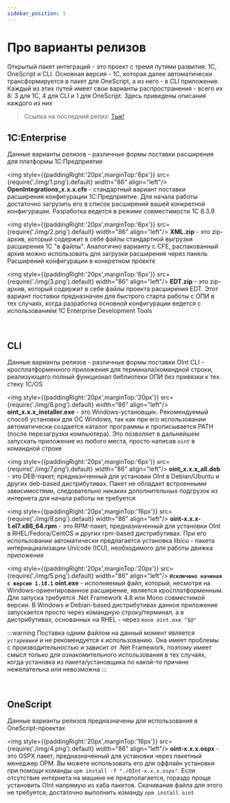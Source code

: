 ```yaml
---
sidebar_position: 1
---
```


# Про варианты релизов

Открытый пакет интеграций - это проект с тремя путями развития: 1С, OneScript и CLI. Основная версия - 1С, которая далее автоматически трансформируется в пакет для OneScript, а из него - в CLI приложение. Каждый из этих путей имеет свои варианты распространения - всего их 8: 3 для 1С, 4 для CLI и 1 для OneScript. Здесь приведены описания каждого из них

>Ссылка на последний релиз: [Тык!](https://github.com/Bayselonarrend/OpenIntegrations/releases/latest)

## 1С:Enterprise
Данные варианты релизов - различные формы поставки расширения для платформы 1С:Предприятие

<img style={{paddingRight:'20px',marginTop:'6px'}} src={require('./img/1.png').default} width="86" align="left"/>
**OpenIntegrations_x.x.x.cfe** - стандартный вариант поставки расширения конфигурации 1С:Предприятие. Для начала работы достаточно загрузить его в список расширений вашей конкретной конфигурации. Разработка ведется в режиме совместимости 1С 8.3.9

<img style={{paddingRight:'20px',marginTop:'6px'}} src={require('./img/2.png').default} width="86" align="left"/>
**XML.zip** - это zip-архив, который содержит в себе файлы стандартной выгрузки расширения 1С "в файлы". Аналогично варианту с CFE, распакованный архив можно использовать для загрузки расширения через панель Расширений конфигурации в конкретном проекте

<img style={{paddingRight:'20px',marginTop:'6px'}} src={require('./img/3.png').default} width="86" align="left"/>
**EDT.zip** - это zip-архив, который содержит в себе файлы проекта расширения EDT. Этот вариант поставки предназначен для быстрого старта работы с ОПИ в тех случаях, когда разработка основной конфигурации ведется с использованием 1C Enterprise Development Tools

<br/>

## CLI
Данные варианты релизов - различные формы поставки OInt CLI - кросплатформенного приложения для терминала/командной строки, реализующего полный функционал библиотеки ОПИ без привязки к тех. стеку 1С/OS

<img style={{paddingRight:'20px',marginTop:'20px'}} src={require('./img/6.png').default} width="86" align="left"/>
**oint_x.x.x_installer.exe** - это Windows-установщик. Рекомендуемый способ установки для ОС Windows, так как при его использовании автоматически создается каталог программы и прописывается PATH (после перезагрузки компьютера). Это позволяет в дальнейшем запускать приложение из любого места, просто написав `oint` в командной строке

<img style={{paddingRight:'20px',marginTop:'6px'}} src={require('./img/7.png').default} width="86" align="left"/>
**oint_x.x.x_all.deb** - это DEB-пакет, предназнченный для установки OInt в Debian/Ubuntu и других deb-based дистрибутивах. Пакет не обладает встроенными зависимостями, следовательно никаких дополнительных подгрузок из интернета для начала работы не требуется

<img style={{paddingRight:'20px',marginTop:'16px'}} src={require('./img/8.png').default} width="86" align="left"/>
**oint-x.x.x-1.el7.x86_64.rpm** - это RPM-пакет, предназначенный для установки OInt в RHEL/Fedora/CentOS и других rpm-based дистрибутивах. При его использовании автоматически предлагается установка libicu - пакета интернациализации Unicode (ICU), необходимого для работы движка приложения

<img style={{paddingRight:'20px',marginTop:'20px'}} src={require('./img/5.png').default} width="86" align="left"/>
**`Исключено начиная с версии 1.18.1`** **oint.exe** - исполняемый файл, который, несмотря на Windows-ориентированное расширение, является кросплатформенным. Для запуска требуется .Net Framework 4.8 или Mono совместимой версии. В Windows и Debian-based дистрибутивах данное приложение запускается просто через командную строку/терминал, а в дистрибутивах, основанных на RHEL - через ```mono oint.exe "$@"```

:::warning
Поставка одним файлом на данный момент является *`устаревшей`* и не рекомендуется к использованию. Она имеет проблемы с производительностью и зависит от .Net Framework, поэтому имеет смысл только для ознакомительного использования в тех случаях, когда установка из пакета/установщика по какой-то причине нежелательна или невозможна
:::

<br/>


## OneScript
Данные варианты релизов предназначены для использования в OneScript-проектах

<img style={{paddingRight:'20px',marginTop:'16px'}} src={require('./img/4.png').default} width="86" align="left"/>
**oint-x.x.x.ospx** - это OSPX пакет, предназначенный для установки через пакетный менеджер OPM. Вы можете использовать его для оффлайн установки при помощи команды
``` opm install -f "./OInt-x.x.x.ospx" ```.
Если отсутствие интернета на машине не предполагается, гораздо проще установить OInt напрямую из хаба пакетов. Скачивания файла для этого не требуется, достаточно выполнить команду ``` opm install oint ```



<br/>